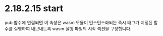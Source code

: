 # 2.18.2.15 start

pub 함수에 연결되면 이 속성은 wasm 모듈이 인스턴스화되는 즉시 태그가 지정된 함수를 실행하여 내보내도록 wasm 실행 파일의 시작 섹션을 구성합니다.
